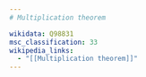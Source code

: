 ```yaml
---
# Multiplication theorem

wikidata: Q98831
msc_classification: 33
wikipedia_links:
  - "[[Multiplication theorem]]"
---
```

